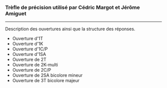 ### Trèfle de précision utilisé par Cédric Margot et Jérôme Amiguet
---
Description des ouvertures ainsi que la structure des réponses. 
- Ouverture d'1T
- Ouverture d'1K
- Ouverture d'1C/P
- Ouverture d'1SA
- Ouverture de 2T
- Ouverture de 2K-multi
- Ouverture de 2C/P
- Ouverture de 2SA bicolore mineur
- Ouverture de 3T bicolore majeur